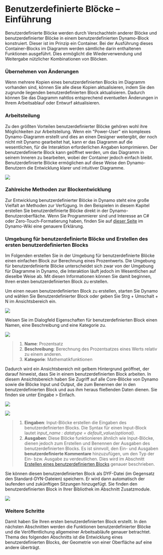 # Benutzerdefinierte Blöcke – Einführung

Benutzerdefinierte Blöcke werden durch Verschachteln anderer Blöcke und benutzerdefinierter Blöcke in einem benutzerdefinierten Dynamo-Block konstruiert. Dieser ist im Prinzip ein Container. Bei der Ausführung dieses Container-Blocks im Diagramm werden sämtliche darin enthaltenen Funktionen ausgeführt. Dies ermöglicht die Wiederverwendung und Weitergabe nützlicher Kombinationen von Blöcken.

### Übernehmen von Änderungen

Wenn mehrere Kopien eines benutzerdefinierten Blocks im Diagramm vorhanden sind, können Sie alle diese Kopien aktualisieren, indem Sie den zugrunde liegenden benutzerdefinierten Block aktualisieren. Dadurch können Sie das Diagramm nahtlos entsprechend eventuellen Änderungen in Ihrem Arbeitsablauf oder Entwurf aktualisieren.

### Arbeitsteilung

Zu den größten Vorteilen benutzerdefinierter Blöcke gehören wohl ihre Möglichkeiten zur Arbeitsteilung. Wenn ein "Power-User" ein komplexes Dynamo-Diagramm erstellt und dies an einen Designer weitergibt, der noch nicht mit Dynamo gearbeitet hat, kann er das Diagramm auf die wesentlichen, für die Interaktion erforderlichen Angaben komprimieren. Der benutzerdefinierte Block kann geöffnet werden, um das Diagramm in seinem Inneren zu bearbeiten, wobei der Container jedoch einfach bleibt. Benutzerdefinierte Blöcke ermöglichen auf diese Weise den Dynamo-Benutzern die Entwicklung klarer und intuitiver Diagramme.

![](../images/6-1/1/customnodeintro-worksharing01.jpg)

### Zahlreiche Methoden zur Blockentwicklung

Zur Entwicklung benutzerdefinierter Blöcke in Dynamo steht eine große Vielfalt an Methoden zur Verfügung. In den Beispielen in diesem Kapitel erstellen Sie benutzerdefinierte Blöcke direkt in der Dynamo-Benutzeroberfläche. Wenn Sie Programmierer sind und Interesse an C# oder Zero-Touch-Formatierung haben, finden Sie auf [dieser Seite](https://github.com/DynamoDS/Dynamo/wiki/How-To-Create-Your-Own-Nodes) im Dynamo-Wiki eine genauere Erklärung.

### Umgebung für benutzerdefinierte Blöcke und Erstellen des ersten benutzerdefinierten Blocks

Im Folgenden erstellen Sie in der Umgebung für benutzerdefinierte Blöcke einen einfachen Block zur Berechnung eines Prozentwerts. Die Umgebung für benutzerdefinierte Blöcke unterscheidet sich zwar von der Umgebung für Diagramme in Dynamo, die Interaktion läuft jedoch im Wesentlichen auf dieselbe Weise ab. Mit diesen Informationen können Sie damit beginnen, Ihren ersten benutzerdefinierten Block zu erstellen.

Um einen neuen benutzerdefinierten Block zu erstellen, starten Sie Dynamo und wählen Sie Benutzerdefinierter Block oder geben Sie Strg + Umschalt + N im Ansichtsbereich ein.

![](../images/6-1/1/customnodeintro-customnodeenvironment01.jpg)

Weisen Sie im Dialogfeld Eigenschaften für benutzerdefinierten Block einen Namen, eine Beschreibung und eine Kategorie zu.

![](../images/6-1/1/customnodeintro-customnodeenvironment02.jpg)

> 1. **Name**: Prozentsatz
> 2. **Beschreibung**: Berechnung des Prozentsatzes eines Werts relativ zu einem anderen.
> 3. **Kategorie**: Mathematikfunktionen

Dadurch wird ein Ansichtsbereich mit gelbem Hintergrund geöffnet, der darauf hinweist, dass Sie in einem benutzerdefinierten Block arbeiten. In diesem Ansichtsbereich haben Sie Zugriff auf alle Core-Blöcke von Dynamo sowie die Blöcke Input und Output, die zum Benennen der in den benutzerdefinierten Block und aus ihm heraus fließenden Daten dienen. Sie finden sie unter Eingabe > Einfach.

![](../images/6-1/1/customnodeintro-customnodeenvironment03.jpg)

![](../images/6-1/1/customnodeintro-customnodeenvironment04.jpg)

> 1. **Eingaben**: Input-Blöcke erstellen die Eingaben des benutzerdefinierten Blocks. Die Syntax für einen Input-Block lautet _input_name : datatype = default_value(optional)._
> 2. **Ausgaben**: Diese Blöcke funktionieren ähnlich wie Input-Blöcke, dienen jedoch zum Erstellen und Benennen der Ausgaben des benutzerdefinierten Blocks. Es ist sinnvoll, den Ein- und Ausgaben **benutzerdefinierte Kommentare** hinzuzufügen, um den Typ der Ein- bzw. Ausgabe zu verdeutlichen. Dies wird im Abschnitt [Erstellen eines benutzerdefinierten Blocks](2-creating.md) genauer beschrieben.

Sie können diesen benutzerdefinierten Block als DYF-Datei (im Gegensatz den Standard-DYN-Dateien) speichern. Er wird dann automatisch der laufenden und zukünftigen Sitzungen hinzugefügt. Sie finden den benutzerdefinierten Block in Ihrer Bibliothek im Abschnitt Zusatzmodule.

![](../images/6-1/1/customnodeintro-customnodeenvironment05.jpg)

### Weitere Schritte

Damit haben Sie Ihren ersten benutzerdefinierten Block erstellt. In den nächsten Abschnitten werden die Funktionen benutzerdefinierter Blöcke und die Veröffentlichung allgemeiner Arbeitsabläufe genauer betrachtet. Thema des folgenden Abschnitts ist die Entwicklung eines benutzerdefinierten Blocks, der Geometrie von einer Oberfläche auf eine andere überträgt.
